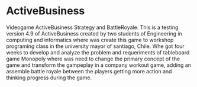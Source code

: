 # ActiveBusiness
Videogame ActiveBusiness Strategy and BattleRoyale.
This is a testing version 4.9 of ActiveBusiness created by two students of Engineering in computing and informatics where was create this game to workshop programing class in the university mayor of santiago, Chile.
Whe got four weeks to develop and analyze the problem and requeriments of tableboard game Monopoly where was need to change the primary concept of the game and transform the gampeplay in a company workout game, adding an assemble battle royale between the players getting more action and thinking progress during the game.
